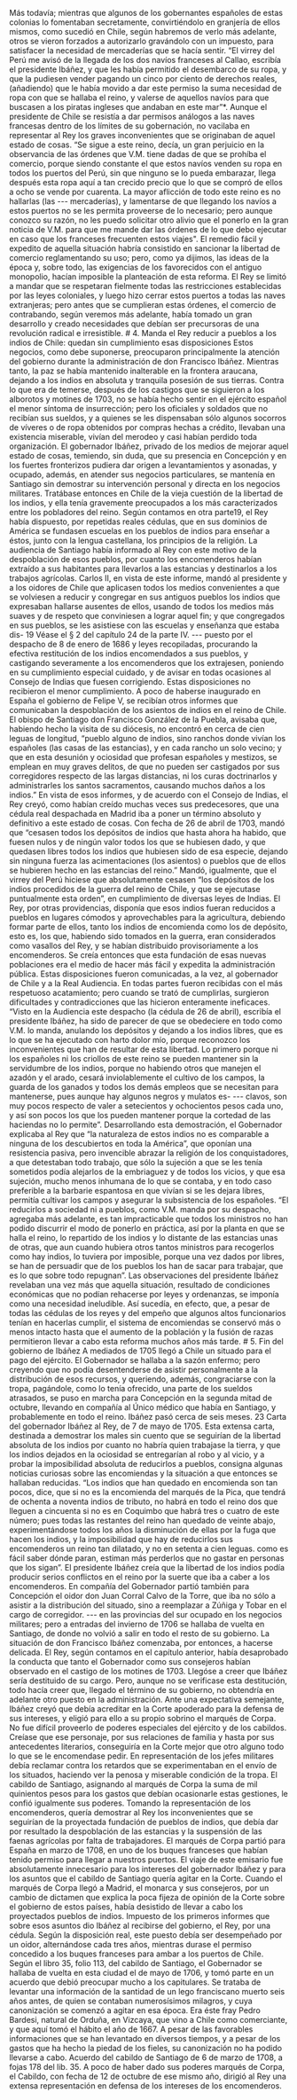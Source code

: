 Más todavía; mientras que algunos de los gobernantes españoles de estas colonias lo fomentaban secretamente, convirtiéndolo en granjería de ellos mismos, como sucedió en Chile, según habremos de verlo más adelante, otros se vieron forzados a autorizarlo gravándolo con un impuesto, para satisfacer la necesidad de mercaderías que se hacía sentir. “El virrey del Perú me avisó de la llegada de los dos navíos franceses al Callao, escribía el presidente Ibáñez, y que les había permitido el desembarco de su ropa, y que la pudiesen vender pagando un cinco por ciento de derechos reales, (añadiendo) que le había movido a dar este permiso la suma necesidad de ropa con que se hallaba el reino, y valerse de aquellos navíos para que buscasen a los piratas ingleses que andaban en este mar”*. Aunque el presidente de Chile se resistía a dar permisos análogos a las naves francesas dentro de los límites de su gobernación, no vacilaba en representar al Rey los graves inconvenientes que se originaban de aquel estado de cosas. “Se sigue a este reino, decía, un gran perjuicio en la observancia de las órdenes que V.M. tiene dadas de que se prohíba el comercio, porque siendo constante el que estos navíos venden su ropa en todos los puertos del Perú, sin que ninguno se lo pueda embarazar, llega después esta ropa aquí a tan crecido precio que lo que se compró de ellos a ocho se vende por cuarenta. La mayor aflicción de todo este reino es no hallarlas (las --- mercaderías), y lamentarse de que llegando los navíos a estos puertos no se les permita proveerse de lo necesario; pero aunque conozco su razón, no les puedo solicitar otro alivio que el ponerlo en la gran noticia de V.M. para que me mande dar las órdenes de lo que debo ejecutar en caso que los franceses frecuenten estos viajes". El remedio fácil y expedito de aquella situación habría consistido en sancionar la libertad de comercio reglamentando su uso; pero, como ya dijimos, las ideas de la época y, sobre todo, las exigencias de los favorecidos con el antiguo monopolio, hacían imposible la planteación de esta reforma. El Rey se limitó a mandar que se respetaran fielmente todas las restricciones establecidas por las leyes coloniales, y luego hizo cerrar estos puertos a todas las naves extranjeras; pero antes que se cumplieran estas órdenes, el comercio de contrabando, según veremos más adelante, había tomado un gran desarrollo y creado necesidades que debían ser precursoras de una revolución radical e irresistible. # 4. Manda el Rey reducir a pueblos a los indios de Chile: quedan sin cumplimiento esas disposiciones Estos negocios, como debe suponerse, preocuparon principalmente la atención del gobierno durante la administración de don Francisco Ibáñez. Mientras tanto, la paz se había mantenido inalterable en la frontera araucana, dejando a los indios en absoluta y tranquila posesión de sus tierras. Contra lo que era de temerse, después de los castigos que se siguieron a los alborotos y motines de 1703, no se había hecho sentir en el ejército español el menor síntoma de insurrección; pero los oficiales y soldados que no recibían sus sueldos, y a quienes se les dispensaban sólo algunos socorros de víveres o de ropa obtenidos por compras hechas a crédito, llevaban una existencia miserable, vivían del merodeo y casi habían perdido toda organización. El gobernador Ibáñez, privado de los medios de mejorar aquel estado de cosas, temiendo, sin duda, que su presencia en Concepción y en los fuertes fronterizos pudiera dar origen a levantamientos y asonadas, y ocupado, además, en atender sus negocios particulares, se mantenía en Santiago sin demostrar su intervención personal y directa en los negocios militares. Tratábase entonces en Chile de la vieja cuestión de la libertad de los indios, y ella tenía gravemente preocupados a los más caracterizados entre los pobladores del reino. Según contamos en otra parte19, el Rey había dispuesto, por repetidas reales cédulas, que en sus dominios de América se fundasen escuelas en los pueblos de indios para enseñar a éstos, junto con la lengua castellana, los principios de la religión. La audiencia de Santiago había informado al Rey con este motivo de la despoblación de esos pueblos, por cuanto los encomenderos habían extraído a sus habitantes para llevarlos a las estancias y destinarlos a los trabajos agrícolas. Carlos II, en vista de este informe, mandó al presidente y a los oidores de Chile que aplicasen todos los medios convenientes a que se volviesen a reducir y congregar en sus antiguos pueblos los indios que expresaban hallarse ausentes de ellos, usando de todos los medios más suaves y de respeto que conviniesen a lograr aquel fin; y que congregados en sus pueblos, se les asistiese con las escuelas y enseñanza que estaba dis- 19 Véase el § 2 del capítulo 24 de la parte IV. --- puesto por el despacho de 8 de enero de 1686 y leyes recopiladas, procurando la efectiva restitución de los indios encomendados a sus pueblos, y castigando severamente a los encomenderos que los extrajesen, poniendo en su cumplimiento especial cuidado, y de avisar en todas ocasiones al Consejo de Indias que fuesen corrigiendo. Estas disposiciones no recibieron el menor cumplimiento. A poco de haberse inaugurado en España el gobierno de Felipe V, se recibían otros informes que comunicaban la despoblación de los asientos de indios en el reino de Chile. El obispo de Santiago don Francisco González de la Puebla, avisaba que, habiendo hecho la visita de su diócesis, no encontró en cerca de cien leguas de longitud, “pueblo alguno de indios, sino ranchos donde vivían los españoles (las casas de las estancias), y en cada rancho un solo vecino; y que en esta desunión y ociosidad que profesan españoles y mestizos, se emplean en muy graves delitos, de que no pueden ser castigados por sus corregidores respecto de las largas distancias, ni los curas doctrinarlos y administrarles los santos sacramentos, causando muchos daños a los indios.” En vista de esos informes, y de acuerdo con el Consejo de Indias, el Rey creyó, como habían creído muchas veces sus predecesores, que una cédula real despachada en Madrid iba a poner un término absoluto y definitivo a este estado de cosas. Con fecha de 26 de abril de 1703, mandó que “cesasen todos los depósitos de indios que hasta ahora ha habido, que fuesen nulos y de ningún valor todos los que se hubiesen dado, y que quedasen libres todos los indios que hubiesen sido de esa especie, dejando sin ninguna fuerza las acimentaciones (los asientos) o pueblos que de ellos se hubieren hecho en las estancias del reino.” Mandó, igualmente, que el virrey del Perú hiciese que absolutamente cesasen “los depósitos de los indios procedidos de la guerra del reino de Chile, y que se ejecutase puntualmente esta orden”, en cumplimiento de diversas leyes de Indias. El Rey, por otras providencias, disponía que esos indios fueran reducidos a pueblos en lugares cómodos y aprovechables para la agricultura, debiendo formar parte de ellos, tanto los indios de encomienda como los de depósito, esto es, los que, habiendo sido tomados en la guerra, eran considerados como vasallos del Rey, y se habían distribuido provisoriamente a los encomenderos. Se creía entonces que esta fundación de esas nuevas poblaciones era el medio de hacer más fácil y expedita la administración pública. Estas disposiciones fueron comunicadas, a la vez, al gobernador de Chile y a la Real Audiencia. En todas partes fueron recibidas con el más respetuoso acatamiento; pero cuando se trató de cumplirlas, surgieron dificultades y contradicciones que las hicieron enteramente ineficaces. “Visto en la Audiencia este despacho (la cédula de 26 de abril), escribía el presidente Ibáñez, ha sido de parecer de que se obedeciere en todo como V.M. lo manda, anulando los depósitos y dejando a los indios libres, que es lo que se ha ejecutado con harto dolor mío, porque reconozco los inconvenientes que han de resultar de esta libertad. Lo primero porque ni los españoles ni los criollos de este reino se pueden mantener sin la servidumbre de los indios, porque no habiendo otros que manejen el azadón y el arado, cesará inviolablemente el cultivo de los campos, la guarda de los ganados y todos los demás empleos que se necesitan para mantenerse, pues aunque hay algunos negros y mulatos es- --- clavos, son muy pocos respecto de valer a setecientos y ochocientos pesos cada uno, y así son pocos los que los pueden mantener porque la cortedad de las haciendas no lo permite”. Desarrollando esta demostración, el Gobernador explicaba al Rey que “la naturaleza de estos indios no es comparable a ninguna de los descubiertos en toda la América”, que oponían una resistencia pasiva, pero invencible abrazar la religión de los conquistadores, a que detestaban todo trabajo, que sólo la sujeción a que se les tenía sometidos podía alejarlos de la embriaguez y de todos los vicios, y que esa sujeción, mucho menos inhumana de lo que se contaba, y en todo caso preferible a la barbarie espantosa en que vivían si se les dejara libres, permitía cultivar los campos y asegurar la subsistencia de los españoles. “El reducirlos a sociedad ni a pueblos, como V.M. manda por su despacho, agregaba más adelante, es tan impracticable que todos los ministros no han podido discurrir el modo de ponerlo en práctica, así por la planta en que se halla el reino, lo repartido de los indios y lo distante de las estancias unas de otras, que aun cuando hubiera otros tantos ministros para recogerlos como hay indios, lo tuviera por imposible, porque una vez dados por libres, se han de persuadir que de los pueblos los han de sacar para trabajar, que es lo que sobre todo repugnan”. Las observaciones del presidente Ibáñez revelaban una vez más que aquella situación, resultado de condiciones económicas que no podían rehacerse por leyes y ordenanzas, se imponía como una necesidad ineludible. Así sucedía, en efecto, que, a pesar de todas las cédulas de los reyes y del empeño que algunos altos funcionarios tenían en hacerlas cumplir, el sistema de encomiendas se conservó más o menos intacto hasta que el aumento de la población y la fusión de razas permitieron llevar a cabo esta reforma muchos años más tarde. # 5. Fin del gobierno de Ibáñez A mediados de 1705 llegó a Chile un situado para el pago del ejército. El Gobernador se hallaba a la sazón enfermo; pero creyendo que no podía desentenderse de asistir personalmente a la distribución de esos recursos, y queriendo, además, congraciarse con la tropa, pagándole, como lo tenía ofrecido, una parte de los sueldos atrasados, se puso en marcha para Concepción en la segunda mitad de octubre, llevando en compañía al Único médico que había en Santiago, y probablemente en todo el reino. Ibáñez pasó cerca de seis meses. 23 Carta del gobernador Ibáñez al Rey, de 7 de mayo de 1705. Esta extensa carta, destinada a demostrar los males sin cuento que se seguirían de la libertad absoluta de los indios por cuanto no habría quien trabajase la tierra, y que los indios dejados en la ociosidad se entregarían al robo y al vicio, y a probar la imposibilidad absoluta de reducirlos a pueblos, consigna algunas noticias curiosas sobre las encomiendas y la situación a que entonces se hallaban reducidas. “Los indios que han quedado en encomienda son tan pocos, dice, que si no es la encomienda del marqués de la Pica, que tendrá de ochenta a noventa indios de tributo, no habrá en todo el reino dos que lleguen a cincuenta si no es en Coquimbo que habrá tres o cuatro de este número; pues todas las restantes del reino han quedado de veinte abajo, experimentándose todos los años la disminución de ellas por la fuga que hacen los indios, y la imposibilidad que hay de reducirlos sus encomenderos un reino tan dilatado, y no en setenta a cien leguas. como es fácil saber dónde paran, estiman más perderlos que no gastar en personas que los sigan”. El presidente Ibáñez creía que la libertad de los indios podía producir serios conflictos en el reino por la suerte que iba a caber a los encomenderos. En compañía del Gobernador partió también para Concepción el oidor don Juan Corral Calvo de la Torre, que iba no sólo a asistir a la distribución del situado, sino a reemplazar a Zúñiga y Tobar en el cargo de corregidor. --- en las provincias del sur ocupado en los negocios militares; pero a entradas del invierno de 1706 se hallaba de vuelta en Santiago, de donde no volvió a salir en todo el resto de su gobierno. La situación de don Francisco Ibáñez comenzaba, por entonces, a hacerse delicada. El Rey, según contamos en el capítulo anterior, había desaprobado la conducta que tanto el Gobernador como sus consejeros habían observado en el castigo de los motines de 1703. Llegóse a creer que Ibáñez sería destituido de su cargo. Pero, aunque no se verificase esta destitución, todo hacía creer que, llegado el término de su gobierno, no obtendría en adelante otro puesto en la administración. Ante una expectativa semejante, Ibáñez creyó que debía acreditar en la Corte apoderado para la defensa de sus intereses, y eligió para ello a su propio sobrino el marqués de Corpa. No fue difícil proveerlo de poderes especiales del ejército y de los cabildos. Creíase que ese personaje, por sus relaciones de familia y hasta por sus antecedentes literarios, conseguiría en la Corte mejor que otro alguno todo lo que se le encomendase pedir. En representación de los jefes militares debía reclamar contra los retardos que se experimentaban en el envío de los situados, haciendo ver la penosa y miserable condición de la tropa. El cabildo de Santiago, asignando al marqués de Corpa la suma de mil quinientos pesos para los gastos que debían ocasionarle estas gestiones, le confió igualmente sus poderes. Tomando la representación de los encomenderos, quería demostrar al Rey los inconvenientes que se seguirían de la proyectada fundación de pueblos de indios, que debía dar por resultado la despoblación de las estancias y la suspensión de las faenas agrícolas por falta de trabajadores. El marqués de Corpa partió para España en marzo de 1708, en uno de los buques franceses que habían tenido permiso para llegar a nuestros puertos. El viaje de este emisario fue absolutamente innecesario para los intereses del gobernador Ibáñez y para los asuntos que el cabildo de Santiago quería agitar en la Corte. Cuando el marqués de Corpa llegó a Madrid, el monarca y sus consejeros, por un cambio de dictamen que explica la poca fijeza de opinión de la Corte sobre el gobierno de estos países, había desistido de llevar a cabo los proyectados pueblos de indios. Impuesto de los primeros informes que sobre esos asuntos dio Ibáñez al recibirse del gobierno, el Rey, por una cédula. Según la disposición real, este puesto debía ser desempeñado por un oidor, alternándose cada tres años, mientras durase el permiso concedido a los buques franceses para ambar a los puertos de Chile. Según el libro 35, folio 113, del cabildo de Santiago, el Gobernador se hallaba de vuelta en esta ciudad el de mayo de 1706, y tomó parte en un acuerdo que debió preocupar mucho a los capitulares. Se trataba de levantar una información de la santidad de un lego franciscano muerto seis años antes, de quien se contaban numerosísimos milagros, y cuya canonización se comenzó a agitar en esa época. Era éste fray Pedro Bardesi, natural de Orduña, en Vizcaya, que vino a Chile como comerciante, y que aquí tomó el hábito el año de 1667. A pesar de las favorables informaciones que se han levantado en diversos tiempos, y a pesar de los gastos que ha hecho la piedad de los fieles, su canonización no ha podido llevarse a cabo. Acuerdo del cabildo de Santiago de 6 de marzo de 1708, a fojas 178 del lib. 35. A poco de haber dado sus poderes marqués de Corpa, el Cabildo, con fecha de 12 de octubre de ese mismo año, dirigió al Rey una extensa representación en defensa de los intereses de los encomenderos.